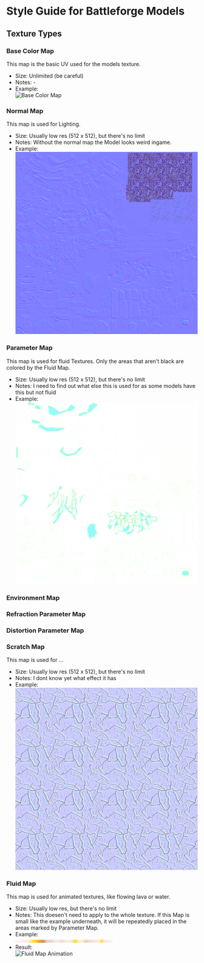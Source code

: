 # Style Guide for Battleforge Models #

## Texture Types ##

### Base Color Map ###
This map is the basic UV used for the models texture.
- Size: Unlimited (be careful)
- Notes: -
- Example:  
![Base Color Map](https://raw.githubusercontent.com/Maxxxel/SkylordsReborn/master/tutorial/images/Base%20Color%20Map%202.png)
### Normal Map ###
This map is used for Lighting.
- Size: Usually low res (512 x 512), but there's no limit
- Notes: Without the normal map the Model looks weird ingame.
- Example:  
![Normal Map](https://raw.githubusercontent.com/Maxxxel/SkylordsReborn/master/tutorial/images/Normal%20Map%202.png)
### Parameter Map
This map is used for fluid Textures. Only the areas that aren't black are colored by the Fluid Map.
- Size: Usually low res (512 x 512), but there's no limit
- Notes: I need to find out what else this is used for as some models have this but not fluid
- Example:  
![Parameter Map 2](https://raw.githubusercontent.com/Maxxxel/SkylordsReborn/master/tutorial/images/Parameter%20Map%202.png)
### Environment Map ###
### Refraction Parameter Map ###
### Distortion Parameter Map ###
### Scratch Map ###
This map is used for ...
- Size: Usually low res (512 x 512), but there's no limit
- Notes: I dont know yet what effect it has
- Example:  
![Scratch Map 1](https://raw.githubusercontent.com/Maxxxel/SkylordsReborn/master/tutorial/images/Scratch%20Map.png)
### Fluid Map ###
This map is used for animated textures, like flowing lava or water.
- Size: Usually low res, but there's no limit
- Notes: This doesen't need to apply to the whole texture. If this Map is small like the example underneath, it will be repeatedly placed in the areas marked by Parameter Map.
- Example:  
![Fluid Map](https://raw.githubusercontent.com/Maxxxel/SkylordsReborn/master/tutorial/images/Fluid%20Map.png)
- Result:  
![Fluid Map Animation](https://i.gyazo.com/1e12c3a1be18b0956a7cb9d23f318436.gif)
